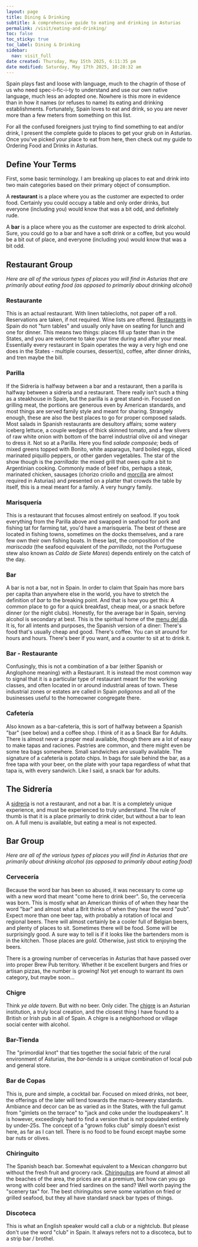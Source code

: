 ```yaml
---
layout: page
title: Dining & Drinking
subtitle: A comprehensive guide to eating and drinking in Asturias
permalink: /visit/eating-and-drinking/
toc: false
toc_sticky: true
toc_label: Dining & Drinking
sidebar:
  nav: visit_full
date created: Thursday, May 15th 2025, 6:11:35 pm
date modified: Saturday, May 17th 2025, 10:28:32 am
---
```

Spain plays fast and loose with language, much to the chagrin of those of us who need spec-i-fic-i-ty to understand and use our own native language, much less an adopted one. Nowhere is this more in evidence than in how it names (or refuses to name) its eating and drinking establishments. Fortunately, Spain loves to eat and drink, so you are never more than a few meters from something on this list.

For all the confused foreigners just trying to find something to eat and/or drink, I present the complete guide to places to get your grub on in Asturias. Once you've picked your place to eat from here, then check out my guide to Ordering Food and Drinks in Asturias. 

## Define Your Terms

First, some basic terminology. I am breaking up places to eat and drink into two main categories based on their primary object of consumption.

A **restaurant** is a place where you as the customer are expected to order food. Certainly you could occupy a table and only order drinks, but everyone (including you) would know that was a bit odd, and definitely rude.

A **bar** is a place where you as the customer are expected to drink alcohol. Sure, you could go to a bar and have a soft drink or a coffee, but you would be a bit out of place, and everyone (including you) would know that was a bit odd.

## Restaurant Group

_Here are all of the various types of places you will find in Asturias that are primarily about eating food (as opposed to primarily about drinking alcohol)_

### Restaurante

This is an actual restaurant. With linen tablecloths, not paper off a roll. Reservations are taken, if not required. Wine lists are offered. [Restaurants](https://eatingasturias.com/wiki/Restaurants "Restaurants") in Spain do not "turn tables" and usually only have on seating for lunch and one for dinner. This means two things: places fill up faster than in the States, and you are welcome to take your time during and after your meal. Essentially every restaurant in Spain operates the way a very high end one does in the States - multiple courses, dessert(s), coffee, after dinner drinks, and tren maybe the bill.

### Parilla

If the Sidrería is halfway between a bar and a restaurant, then a parilla is halfway between a sidrería and a restaurant. There really isn't such a thing as a steakhouse in Spain, but the parilla is a great stand-in. Focused on grilling meat, the portions are generous even by American standards, and most things are served family style and meant for sharing. Strangely enough, these are also the best places to go for proper composed salads. Most salads in Spanish restaurants are desultory affairs; some watery iceberg lettuce, a couple wedges of thick skinned tomato, and a few slivers of raw white onion with bottom of the barrel industrial olive oil and vinegar to dress it. Not so at a Parilla. Here you find _salade composée;_ beds of mixed greens topped with Bonito, white asparagus, hard boiled eggs, sliced marinated piquillo peppers, or other garden vegetables. The star of the show though is the _parrillada_: the mixed grill that owes quite a bit to Argentinian cooking. Commonly made of beef ribs, perhaps a steak, marinated chicken, sausages (chorizo criollo and [morcilla](https://eatingasturias.com/wiki/Morcilla "Morcilla") are almost required in Asturias) and presented on a platter that crowds the table by itself, this is a meal meant for a family. A very hungry family.

### Marisquería

This is a restaurant that focuses almost entirely on seafood. If you took everything from the Parilla above and swapped in seafood for pork and fishing tat for farming tat, you'd have a marisquería. The best of these are located in fishing towns, sometimes on the docks themselves, and a rare few own their own fishing boats. In these last, the composition of the _mariscada_ (the seafood equivalent of the _parrillada_, not the Portuguese stew also known as _Caldo de Siete Mares_) depends entirely on the catch of the day.

### Bar

A bar is not a bar, not in Spain. In order to claim that Spain has more bars per capita than anywhere else in the world, you have to stretch the definition of _bar_ to the breaking point. And that is how you get this: A common place to go for a quick breakfast, cheap meal, or a snack before dinner (or the night clubs). Honestly, for the average bar in Spain, serving alcohol is secondary at best. This is the spiritual home of the [menu del día](https://eatingasturias.com/index.php?title=Menu_del_d%C3%ADa&action=edit&redlink=1 "Menu del día (page does not exist)"). It is, for all intents and purposes, the Spanish version of a diner: There's food that's usually cheap and good. There's coffee. You can sit around for hours and hours. There's beer if you want, and a counter to sit at to drink it.

### Bar - Restaurante

Confusingly, this is not a combination of a bar (either Spanish or Anglophone meaning) with a Restaurant. It is instead the most common way to signal that it is a particular type of restaurant meant for the working classes, and often located in or around industrial areas of town. These industrial zones or estates are called in Spain _poligonos_ and all of the businesses useful to the homeowner congregate there.

### Cafetería

Also known as a bar-cafetería, this is sort of halfway between a Spanish "bar" (see below) and a coffee shop. I think of it as a Snack Bar for Adults. There is almost never a proper meal available, though there are a lot of easy to make tapas and raciones. Pastries are common, and there might even be some tea bags somewhere. Small sandwiches are usually available. The signature of a cafetería is potato chips. In bags for sale behind the bar, as a free tapa with your beer, on the plate with your tapa regardless of what that tapa is, with every sandwich. Like I said, a snack bar for adults.

## The Sidrería

A [sidrería](https://eatingasturias.com/wiki/Sidrer%C3%ADa "Sidrería") is not a restaurant, and not a bar. It is a completely unique experience, and must be experienced to truly understand. The rule of thumb is that it is a place primarily to drink cider, but without a bar to lean on. A full menu is available, but eating a meal is not expected.

## Bar Group

_Here are all of the various types of places you will find in Asturias that are primarily about drinking alcohol (as opposed to primarily about eating food)_

### Cervecería

Because the word bar has been so abused, it was necessary to come up with a new word that meant "come here to drink beer". So, the cervecería was born. This is mostly what an American thinks of of when they hear the word "bar" and almost what a Brit thinks of when they hear the word "pub". Expect more than one beer tap, with probably a rotation of local and regional beers. There will almost certainly be a cooler full of Belgian beers, and plenty of places to sit. Sometimes there will be food. Some will be surprisingly good. A sure way to tell is if it looks like the bartenders mom is in the kitchen. Those places are _gold_. Otherwise, just stick to enjoying the beers.

There is a growing number of cervecerías in Asturias that have passed over into proper Brew Pub territory. Whether it be excellent burgers and fries or artisan pizzas, the number is growing! Not yet enough to warrant its own category, but maybe soon...

### Chigre

Think _ye olde tavern_. But with no beer. Only cider. The [chigre](https://eatingasturias.com/wiki/Chigre "Chigre") is an Asturian institution, a truly local creation, and the closest thing I have found to a British or Irish pub in all of Spain. A chigre is a neighborhood or village social center with alcohol.
### Bar-Tienda
The "primordial knot" that ties together the social fabric of the rural environment of Asturias, the _bar-tienda_ is a unique combination of local pub and general store. 
### Bar de Copas

This is, pure and simple, a cocktail bar. Focused on mixed drinks, not beer, the offerings of the later will tend towards the macro-brewery standards. Ambiance and decor can be as varied as in the States, with the full gamut from "gimlets on the terrace" to "jack and coke under the loudspeakers". It is however, exceedingly hard to find a version that is not populated entirely by under-25s. The concept of a "grown folks club" simply doesn't exist here, as far as I can tell. There is no food to be found except maybe some bar nuts or olives.

### Chiringuito

The Spanish beach bar. Somewhat equivalent to a Mexican _changarro_ but without the fresh fruit and grocery rack. [Chiringuitos](https://eatingasturias.com/wiki/Chiringuito "Chiringuito") are found at almost all the beaches of the area, the prices are at a premium, but how can you go wrong with cold beer and fried sardines on the sand? Well worth paying the "scenery tax" for. The best chiringuitos serve some variation on fried or grilled seafood, but they all have standard snack bar types of things.

### Discoteca

This is what an English speaker would call a club or a nightclub. But please don't use the word "club" in Spain. It always refers not to a discoteca, but to a strip bar / brothel.